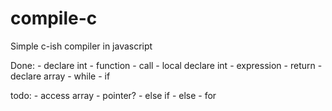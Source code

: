 # compile-c
Simple c-ish compiler in javascript


Done:
	- declare int
	- function
	- call
	- local declare int
	- expression
	- return
	- declare array
	- while
	- if

todo:
	- access array
	- pointer?
	- else if
	- else
	- for